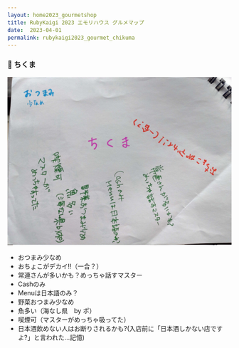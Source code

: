 ```yaml
---
layout: home2023_gourmetshop
title: RubyKaigi 2023 エモリハウス グルメマップ
date:  2023-04-01
permalink: rubykaigi2023_gourmet_chikuma
---
```

<div class="container">
  <h3 id="chikuma">🍶 ちくま</h3>
  <div class="row">
    <div class="col-md-6">
      <img src="/assets/images/rubykaigi2023_gourmetmap/chikuma.jpg" class="hand-write">
    </div>
    <div class="col-md-6">
      <ul>
		<li>おつまみ少なめ</li>
		<li>おちょこがデカイ!!（一合？）</li>
		<li>常連さんが多いかも？めっちゃ話すマスター</li>
		<li>Cashのみ</li>
		<li>Menuは日本語のみ？</li>
		<li>野菜おつまみ少なめ</li>
		<li>魚多い（海なし県　by ポ）</li>
		<li>喫煙可（マスターがめっちゃ吸ってた）</li>
		<li>日本酒飲めない人はお断りされるかも?(入店前に「日本酒しかない店ですよ?」と言われた...記憶)</li>
      </ul>
    </div>
  </div>
</div>
